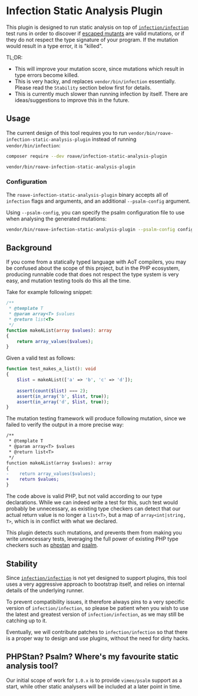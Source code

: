 # Infection Static Analysis Plugin

This plugin is designed to run static analysis on top of [`infection/infection`](https://github.com/infection/infection)
test runs in order to discover if [escaped mutants](https://en.wikipedia.org/wiki/Mutation_testing)
are valid mutations, or if they do not respect the type signature of your
program. If the mutation would result in a type error, it is "killed".

TL;DR:
 - This will improve your mutation score, since mutations which result in
   type errors become killed.
 - This is very hacky, and replaces `vendor/bin/infection` essentially.
   Please read the `Stability` section below first for details.
 - This is currently much slower than running infection by itself.
   There are ideas/suggestions to improve this in the future.
 
## Usage

The current design of this tool requires you to run `vendor/bin/roave-infection-static-analysis-plugin`
instead of running `vendor/bin/infection`:

```sh
composer require --dev roave/infection-static-analysis-plugin

vendor/bin/roave-infection-static-analysis-plugin
```

### Configuration

The `roave-infection-static-analysis-plugin` binary accepts all of `infection` flags and arguments, and an additional `--psalm-config` argument.

Using `--psalm-config`, you can specify the psalm configuration file to use when analysing the generated mutations:

```sh
vendor/bin/roave-infection-static-analysis-plugin --psalm-config config/psalm.xml
```

## Background

If you come from a statically typed language with AoT compilers, you may be
confused about the scope of this project, but in the PHP ecosystem, producing
runnable code that does not respect the type system is very easy, and mutation
testing tools do this all the time.

Take for example following snippet:

```php
/**
 * @template T
 * @param array<T> $values
 * @return list<T>
 */
function makeAList(array $values): array
{
    return array_values($values);
}
```

Given a valid test as follows:

```php
function test_makes_a_list(): void
{
    $list = makeAList(['a' => 'b', 'c' => 'd']);
 
    assert(count($list) === 2);
    assert(in_array('b', $list, true));
    assert(in_array('d', $list, true));
}
```

The mutation testing framework will produce following mutation, since we
failed to verify the output in a more precise way:

```diff
/**
 * @template T
 * @param array<T> $values
 * @return list<T>
 */
function makeAList(array $values): array
{
-    return array_values($values);
+    return $values;
}
```

The code above is valid PHP, but not valid according to our type declarations.
While we can indeed write a test for this, such test would probably be
unnecessary, as existing type checkers can detect that our actual return value is
no longer a `list<T>`, but a map of `array<int|string, T>`, which is in conflict
with what we declared.

This plugin detects such mutations, and prevents them from making you write
unnecessary tests, leveraging the full power of existing PHP type checkers
such as [phpstan](https://github.com/phpstan/phpstan) and [psalm](https://github.com/vimeo/psalm).

## Stability

Since [`infection/infection`](https://github.com/infection/infection) is not yet
designed to support plugins, this tool uses a very aggressive approach to bootstrap
itself, and relies on internal details of the underlying runner.

To prevent compatibility issues, it therefore always pins to a very specific version
of `infection/infection`, so please be patient when you wish to use the latest and
greatest version of `infection/infection`, as we may still be catching up to it.

Eventually, we will contribute patches to `infection/infection` so that there is a
proper way to design and use plugins, without the need for dirty hacks.

## PHPStan? Psalm? Where's my favourite static analysis tool?

Our initial scope of work for `1.0.x` is to provide `vimeo/psalm` support as a start,
while other static analysers will be included at a later point in time.
